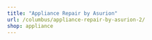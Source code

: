 ```yaml
---
title: "Appliance Repair by Asurion"
url: /columbus/appliance-repair-by-asurion-2/
shop: appliance
---
```

